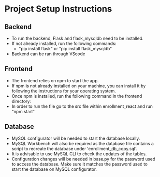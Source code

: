 # Project Setup Instructions

## Backend

- To run the backend, Flask and flask_mysqldb need to be installed.
- If not already installed, run the following commands:
  - "pip install flask" or "pip install flask_mysqldb"
- Backend can be ran through VScode

## Frontend

- The frontend relies on npm to start the app.
- If npm is not already installed on your machine, you can install it by following the instructions for your operating system.
- Once npm is installed, run the following command in the frontend directory:
- In order to run the file go to the src file within enrollment_react and run "npm start"

## Database

- MySQL configurator will be needed to start the database locally.
- MySQL Workbench will also be required as the database file contains a script to recreate the database under 'enrollment_db_copy.sql'.
- It is advisable to use MySQL CLI to check the updates of the tables.
- Configuration changes will be needed in base.py for the password used to access the database. Make sure it matches the password used to start the database on MySQL configurator.

